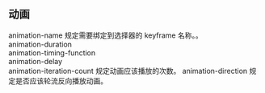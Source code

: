 ## 动画
animation-name 规定需要绑定到选择器的 keyframe 名称。。  
animation-duration  
animation-timing-function  
animation-delay  
animation-iteration-count  规定动画应该播放的次数。
animation-direction  规定是否应该轮流反向播放动画。
